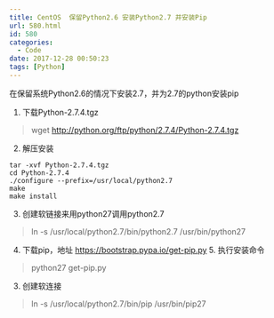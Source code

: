 ```yaml
---
title: CentOS  保留Python2.6 安装Python2.7 并安装Pip
url: 580.html
id: 580
categories:
  - Code
date: 2017-12-28 00:50:23
tags: [Python]
---
```


在保留系统Python2.6的情况下安装2.7，并为2.7的python安装pip  

1. 下载Python-2.7.4.tgz
>wget http://python.org/ftp/python/2.7.4/Python-2.7.4.tgz

2. 解压安装
```
tar -xvf Python-2.7.4.tgz
cd Python-2.7.4
./configure --prefix=/usr/local/python2.7
make
make install
```
3. 创建软链接来用python27调用python2.7

>ln -s /usr/local/python2.7/bin/python2.7 /usr/bin/python27

4. 下载pip，地址 https://bootstrap.pypa.io/get-pip.py 5. 执行安装命令

>python27 get-pip.py

3. 创建软连接

>ln -s /usr/local/python2.7/bin/pip /usr/bin/pip27
